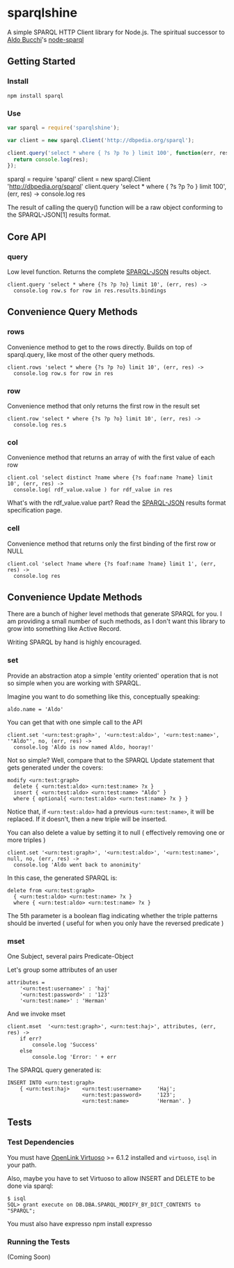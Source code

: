 # sparqlshine

A simple SPARQL HTTP Client library for Node.js. The spiritual successor to
[Aldo Bucchi](https://github.com/aldonline)'s [node-sparql](https://github.com/aldonline/node-sparql)

## Getting Started

### Install

    npm install sparql

### Use

```javascript
var sparql = require('sparqlshine');

var client = new sparql.Client('http://dbpedia.org/sparql');

client.query('select * where { ?s ?p ?o } limit 100', function(err, res) {
  return console.log(res);
});
```
sparql = require 'sparql'
client = new sparql.Client 'http://dbpedia.org/sparql'
client.query 'select * where { ?s ?p ?o } limit 100', (err, res) ->
console.log res

The result of calling the query() function will be a raw object conforming to the SPARQL-JSON[1] results format.

## Core API

### query

Low level function. Returns the complete [SPARQL-JSON][sparql-json] results object.

    client.query 'select * where {?s ?p ?o} limit 10', (err, res) ->
      console.log row.s for row in res.results.bindings

Convenience Query Methods
------------------------------

### rows

Convenience method to get to the rows directly. Builds on top of sparql.query, like most of the
other query methods.

    client.rows 'select * where {?s ?p ?o} limit 10', (err, res) ->
      console.log row.s for row in res

### row

Convenience method that only returns the first row in the result set

    client.row 'select * where {?s ?p ?o} limit 10', (err, res) ->
      console.log res.s

### col

Convenience method that returns an array of with the first value of each row

    client.col 'select distinct ?name where {?s foaf:name ?name} limit 10', (err, res) ->
      console.log( rdf_value.value ) for rdf_value in res

What's with the rdf_value.value part?
Read the [SPARQL-JSON][sparql-json] results format specification page.

### cell

Convenience method that returns only the first binding of the first row or NULL

    client.col 'select ?name where {?s foaf:name ?name} limit 1', (err, res) ->
      console.log res


Convenience Update Methods
------------------------------

There are a bunch of higher level methods that generate SPARQL for you.
I am providing a small number of such methods, as I don't want this library to grow into something like Active Record.

Writing SPARQL by hand is highly encouraged.

### set

Provide an abstraction atop a simple 'entity oriented' operation that is not so simple when you are working with SPARQL.

Imagine you want to do something like this, conceptually speaking:

    aldo.name = 'Aldo'

You can get that with one simple call to the API

    client.set '<urn:test:graph>', '<urn:test:aldo>', '<urn:test:name>', '"Aldo"', no, (err, res) ->
      console.log 'Aldo is now named Aldo, hooray!'

Not so simple? Well, compare that to the SPARQL Update statement that gets generated under the covers:

    modify <urn:test:graph>
      delete { <urn:test:aldo> <urn:test:name> ?x }
      insert { <urn:test:aldo> <urn:test:name> "Aldo" }
      where { optional{ <urn:test:aldo> <urn:test:name> ?x } }

Notice that, if `<urn:test:aldo>` had a previous `<urn:test:name>`, it will be replaced. If it doesn't, then a new triple will be inserted.

You can also delete a value by setting it to null ( effectively removing one or more triples )

    client.set '<urn:test:graph>', '<urn:test:aldo>', '<urn:test:name>', null, no, (err, res) ->
      console.log 'Aldo went back to anonimity'

In this case, the generated SPARQL is:

    delete from <urn:test:graph>
      { <urn:test:aldo> <urn:test:name> ?x }
      where { <urn:test:aldo> <urn:test:name> ?x }

The 5th parameter is a boolean flag indicating whether the triple patterns should be inverted ( useful for when you only have the reversed predicate )

### mset

One Subject, several pairs Predicate-Object

Let's group some attributes of an user

	attributes =
		'<urn:test:username>' : 'haj'
		'<urn:test:password>' : '123'
		'<urn:test:name>' : 'Herman'

And we invoke mset

	client.mset  '<urn:test:graph>', <urn:test:haj>', attributes, (err, res) ->
		if err?
			console.log 'Success'
		else
			console.log 'Error: ' + err

The SPARQL query generated is:

	INSERT INTO <urn:test:graph>
		{ <urn:test:haj> 	<urn:test:username> 	'Haj';
							<urn:test:password>		'123';
							<urn:test:name>			'Herman'. }

Tests
--------------------

### Test Dependencies

You must have [OpenLink Virtuoso](http://virtuoso.openlinksw.com/dataspace/dav/wiki/Main/) >= 6.1.2 installed and `virtuoso`, `isql` in your path.

Also, maybe you have to set Virtuoso to allow INSERT and DELETE to be done via sparql:

	$ isql
	SQL> grant execute on DB.DBA.SPARQL_MODIFY_BY_DICT_CONTENTS to "SPARQL";


You must also have expresso
    npm install expresso

### Running the Tests

(Coming Soon)


[sparql-json]: http://www.w3.org/TR/rdf-sparql-json-res/
